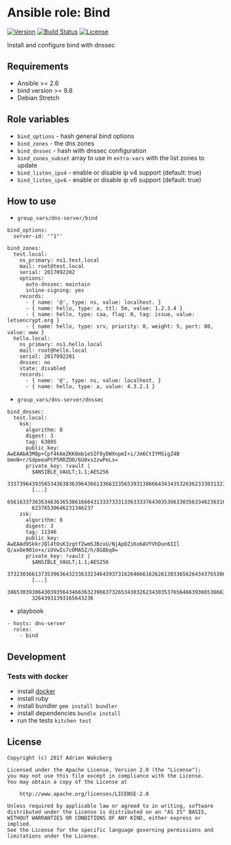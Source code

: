 # Ansible role: Bind
[![Version](https://img.shields.io/badge/latest_version-1.2.2-green.svg)](https://git.yaegashi.fr/nishiki/ansible-role-bind/releases)
[![Build Status](https://travis-ci.org/nishiki/ansible-role-bind.svg?branch=master)](https://travis-ci.org/nishiki/ansible-role-bind)
[![License](https://img.shields.io/badge/license-Apache--2.0-blue.svg)](https://git.yaegashi.fr/nishiki/ansible-role-bind/src/branch/master/LICENSE)

Install and configure bind with dnssec

## Requirements

* Ansible >= 2.6
* bind version >= 9.8
* Debian Stretch

## Role variables

* `bind_options` - hash general bind options
* `bind_zones` - the dns zones
* `bind_dnssec` - hash with dnssec configuration
* `bind_zones_subset` array to use in `extra-vars` with the list zones to update
* `bind_listen_ipv4` - enable or disable ip v4 support (default: true)
* `bind_listen_ipv6` - enable or disable ip v6 support (default: true)

## How to use

* `group_vars/dns-server/bind`

```
bind_options:
  server-id: '"1"'

bind_zones:
  test.local:
    ns_primary: ns1.test.local
    mail: root@test.local
    serial: 2017092202
    options:
      auto-dnssec: maintain
      inline-signing: yes
    records:
      - { name: '@', type: ns, value: localhost. }
      - { name: hello, type: a, ttl: 5m, value: 1.2.3.4 }
      - { name: hello, type: caa, flag: 0, tag: issue, value: letsencrypt.org }
      - { name: hello, type: srv, priority: 0, weight: 5, port: 80, value: www }
  hello.local:
    ns_primary: ns1.hello.local
    mail: root@hello.local
    serial: 2017092201
    dnssec: no
    state: disabled
    records:
      - { name: '@', type: ns, value: localhost. }
      - { name: hello, type: a, value: 4.3.2.1 }
```

* `group_vars/dns-server/dnssec`

```
bind_dnssec:
  test.local: 
    ksk:
      algorithm: 8
      digest: 3
      tag: 63805
      public_key: AwEAAbA3M8p+Cpf4k6mZKK8mb1eSIF8yDWXnpmI+i/Jm6CtIYMSigZ4B bmnN+r/SdpeeaPCP5RRZDO/6U0xs2zwPeLs=
      private_key: !vault |
        $ANSIBLE_VAULT;1.1;AES256
        33373964393565343638363964366133663235653931386664343435326362333031323130363362
        [...]
        65616337363634636365386166643133373331336333376430353663303563346236316532336532
        62376530646231346237
    zsk:
      algorithm: 8
      digest: 3
      tag: 11346
      public_key: AwEAAd9SkkrJQl4tOsK3zgtfZwmSJBzxU/NjApDZiKo6AVYVhDun6IIl Q/axOe901o+x/iUVwIs7cOMA5Z/h/8G8bq8=
      private_key: !vault |
        $ANSIBLE_VAULT;1.1;AES256
        37323036613735396364323363323464393731626466616262613033656264343765306238353934
        [...]
        38653039306430393564346636323966373265343032623430353765646639366536663566653836
        32643931393165643236

```

* playbook

```
- hosts: dns-server
  roles:
    - bind 
```

## Development
### Tests with docker

* install [docker](https://docs.docker.com/engine/installation/)
* install ruby
* install bundler `gem install bundler`
* install dependencies `bundle install`
* run the tests `kitchen test`

## License

```
Copyright (c) 2017 Adrien Waksberg

Licensed under the Apache License, Version 2.0 (the "License");
you may not use this file except in compliance with the License.
You may obtain a copy of the License at

    http://www.apache.org/licenses/LICENSE-2.0

Unless required by applicable law or agreed to in writing, software
distributed under the License is distributed on an "AS IS" BASIS,
WITHOUT WARRANTIES OR CONDITIONS OF ANY KIND, either express or implied.
See the License for the specific language governing permissions and
limitations under the License.
```
